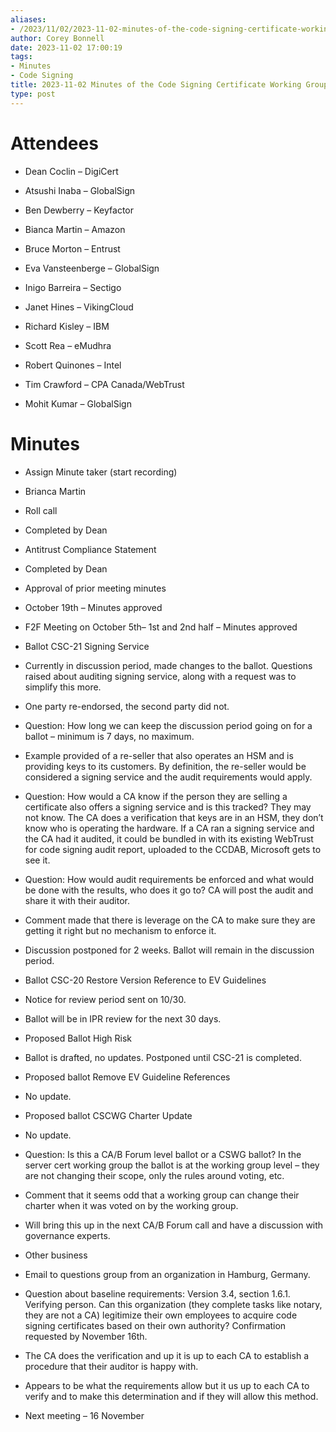 ```yaml
---
aliases:
- /2023/11/02/2023-11-02-minutes-of-the-code-signing-certificate-working-group/
author: Corey Bonnell
date: 2023-11-02 17:00:19
tags:
- Minutes
- Code Signing
title: 2023-11-02 Minutes of the Code Signing Certificate Working Group
type: post
---
```


# Attendees

- Dean Coclin – DigiCert

- Atsushi Inaba – GlobalSign

- Ben Dewberry – Keyfactor

- Bianca Martin – Amazon

- Bruce Morton – Entrust

- Eva Vansteenberge – GlobalSign

- Inigo Barreira – Sectigo

- Janet Hines – VikingCloud

- Richard Kisley – IBM

- Scott Rea – eMudhra

- Robert Quinones – Intel

- Tim Crawford – CPA Canada/WebTrust

- Mohit Kumar – GlobalSign

# Minutes

- Assign Minute taker (start recording)

- Brianca Martin

- Roll call

- Completed by Dean

- Antitrust Compliance Statement

- Completed by Dean

- Approval of prior meeting minutes

- October 19th – Minutes approved

- F2F Meeting on October 5th– 1st and 2nd half – Minutes approved

- Ballot CSC-21 Signing Service

- Currently in discussion period, made changes to the ballot. Questions raised about auditing signing service, along with a request was to simplify this more.

- One party re-endorsed, the second party did not.

- Question: How long we can keep the discussion period going on for a ballot – minimum is 7 days, no maximum.

- Example provided of a re-seller that also operates an HSM and is providing keys to its customers. By definition, the re-seller would be considered a signing service and the audit requirements would apply.

- Question: How would a CA know if the person they are selling a certificate also offers a signing service and is this tracked? They may not know. The CA does a verification that keys are in an HSM, they don’t know who is operating the hardware. If a CA ran a signing service and the CA had it audited, it could be bundled in with its existing WebTrust for code signing audit report, uploaded to the CCDAB, Microsoft gets to see it.

- Question: How would audit requirements be enforced and what would be done with the results, who does it go to? CA will post the audit and share it with their auditor.

- Comment made that there is leverage on the CA to make sure they are getting it right but no mechanism to enforce it.

- Discussion postponed for 2 weeks. Ballot will remain in the discussion period.

- Ballot CSC-20 Restore Version Reference to EV Guidelines

- Notice for review period sent on 10/30.

- Ballot will be in IPR review for the next 30 days.

- Proposed Ballot High Risk

- Ballot is drafted, no updates. Postponed until CSC-21 is completed.

- Proposed ballot Remove EV Guideline References

- No update.

- Proposed ballot CSCWG Charter Update

- No update.

- Question: Is this a CA/B Forum level ballot or a CSWG ballot? In the server cert working group the ballot is at the working group level – they are not changing their scope, only the rules around voting, etc.

- Comment that it seems odd that a working group can change their charter when it was voted on by the working group.

- Will bring this up in the next CA/B Forum call and have a discussion with governance experts.

- Other business

- Email to questions group from an organization in Hamburg, Germany.

- Question about baseline requirements: Version 3.4, section 1.6.1. Verifying person. Can this organization (they complete tasks like notary, they are not a CA) legitimize their own employees to acquire code signing certificates based on their own authority? Confirmation requested by November 16th.

- The CA does the verification and up it is up to each CA to establish a procedure that their auditor is happy with.

- Appears to be what the requirements allow but it us up to each CA to verify and to make this determination and if they will allow this method.

- Next meeting – 16 November